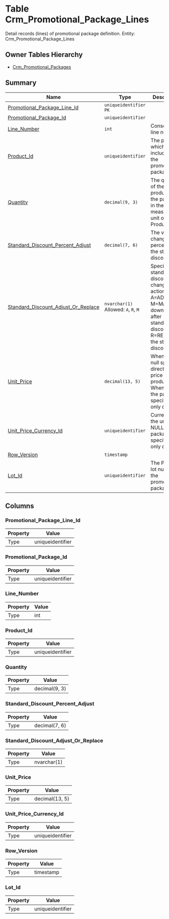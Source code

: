 # Table Crm_Promotional_Package_Lines

Detail records (lines) of promotional package definition. Entity: Crm_Promotional_Package_Lines

## Owner Tables Hierarchy

* [Crm_Promotional_Packages](Crm_Promotional_Packages.md)

## Summary

| Name | Type | Description |
| - | - | --- |
|[Promotional_Package_Line_Id](#promotional_package_line_id)|`uniqueidentifier` `PK`||
|[Promotional_Package_Id](#promotional_package_id)|`uniqueidentifier` ||
|[Line_Number](#line_number)|`int` |Consecutive line number|
|[Product_Id](#product_id)|`uniqueidentifier` |The product, which is included in the promotional package|
|[Quantity](#quantity)|`decimal(9, 3)` |The quantity of the product in the package in the base measurement unit of the Product.|
|[Standard_Discount_Percent_Adjust](#standard_discount_percent_adjust)|`decimal(7, 6)` |The value of change (in percents) for the standard discount|
|[Standard_Discount_Adjust_Or_Replace](#standard_discount_adjust_or_replace)|`nvarchar(1)` Allowed: `A`, `R`, `M`|Specifies standard discount change action: A=ADD, M=Mark down - apply after standard discount; R=REPLACE the standard discount|
|[Unit_Price](#unit_price)|`decimal(13, 5)` |When not null specifies directly unit price for the product. When NULL, the package specifies only discount|
|[Unit_Price_Currency_Id](#unit_price_currency_id)|`uniqueidentifier` |Currency of the unit price. NULL if the package specifies only discount|
|[Row_Version](#row_version)|`timestamp` ||
|[Lot_Id](#lot_id)|`uniqueidentifier` |The Product lot number in the promotional package.|

## Columns

### Promotional_Package_Line_Id

| Property | Value |
| - | - |
|Type|uniqueidentifier|

### Promotional_Package_Id

| Property | Value |
| - | - |
|Type|uniqueidentifier|

### Line_Number

| Property | Value |
| - | - |
|Type|int|

### Product_Id

| Property | Value |
| - | - |
|Type|uniqueidentifier|

### Quantity

| Property | Value |
| - | - |
|Type|decimal(9, 3)|

### Standard_Discount_Percent_Adjust

| Property | Value |
| - | - |
|Type|decimal(7, 6)|

### Standard_Discount_Adjust_Or_Replace

| Property | Value |
| - | - |
|Type|nvarchar(1)|

### Unit_Price

| Property | Value |
| - | - |
|Type|decimal(13, 5)|

### Unit_Price_Currency_Id

| Property | Value |
| - | - |
|Type|uniqueidentifier|

### Row_Version

| Property | Value |
| - | - |
|Type|timestamp|

### Lot_Id

| Property | Value |
| - | - |
|Type|uniqueidentifier|


